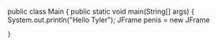 public class Main {
    public static void main(String[] args) {
        System.out.println("Hello Tyler");
        JFrame penis = new JFrame

    }
    
